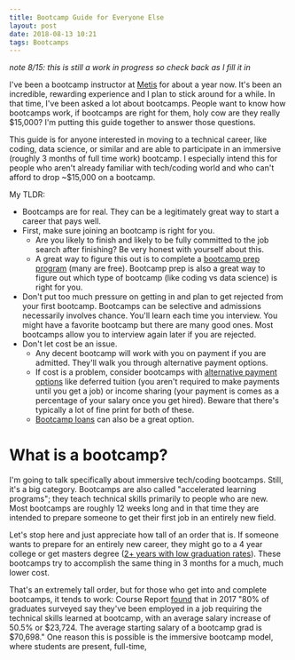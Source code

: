 ```yaml
---
title: Bootcamp Guide for Everyone Else
layout: post
date: 2018-08-13 10:21
tags: Bootcamps
---
```


*note 8/15: this is still a work in progress so check back as I fill it in*

I've been a bootcamp instructor at [Metis](https://www.thisismetis.com/) for about a year now. It's been an incredible, rewarding experience and I plan to stick around for a while. In that time, I've been asked a lot about bootcamps. People want to know how bootcamps work, if bootcamps are right for them, holy cow are they really $15,000? I'm putting this guide together to answer those questions.

This guide is for anyone interested in moving to a technical career, like coding, data science, or similar and are able to participate in an immersive (roughly 3 months of full time work) bootcamp. I especially intend this for people who aren't already familiar with tech/coding world and who can't afford to drop ~$15,000 on a bootcamp.

My TLDR:
- Bootcamps are for real. They can be a legitimately great way to start a career that pays well.
- First, make sure joining an bootcamp is right for you.
  - Are you likely to finish and likely to be fully committed to the job search after finishing? Be very honest with yourself about this.
  - A great way to figure this out is to complete a [bootcamp prep program](https://www.coursereport.com/blog/coding-bootcamp-prep-programs-the-ultimate-guide) (many are free). Bootcamp prep is also a great way to figure out which type of bootcamp (like coding vs data science) is right for you.
- Don't put too much pressure on getting in and plan to get rejected from your first bootcamp. Bootcamps can be selective and admissions necessarily involves chance. You'll learn each time you interview. You might have a favorite bootcamp but there are many good ones. Most bootcamps allow you to interview again later if you are rejected.
- Don't let cost be an issue.
  - Any decent bootcamp will work with you on payment if you are admitted. They'll walk you through alternative payment options.
  - If cost is a problem, consider bootcamps with [alternative payment options](https://www.coursereport.com/blog/coding-bootcamp-deferred-tuition-income-share-agreements) like deferred tuition (you aren't required to make payments until you get a job) or income sharing (your payment is comes as a percentage of your salary once you get hired). Beware that there's typically a lot of fine print for both of these.
  - [Bootcamp loans](https://www.coursereport.com/blog/ultimate-guide-to-coding-bootcamp-loans-financing) can also be a great option.

# What is a bootcamp?

I'm going to talk specifically about immersive tech/coding bootcamps. Still, it's a big category. Bootcamps are also called "accelerated learning programs"; they teach technical skills primarily to people who are new. Most bootcamps are roughly 12 weeks long and in that time they are intended to prepare someone to get their first job in an entirely new field.

Let's stop here and just appreciate how tall of an order that is. If someone wants to prepare for an entirely new career, they might go to a 4 year college or get masters degree ([2+ years with low graduation rates](https://www.usnews.com/higher-education/online-education/articles/2017-05-12/us-news-data-how-long-it-takes-to-earn-an-online-masters-degree)). These bootcamps try to accomplish the same thing in 3 months for a much, much lower cost.

That's an extremely tall order, but for those who get into and complete bootcamps, it tends to work: Course Report [found](https://www.coursereport.com/reports/coding-bootcamp-job-placement-2017) that in 2017 "80% of graduates surveyed say they've been employed in a job requiring the technical skills learned at bootcamp, with an average salary  increase of 50.5% or $23,724. The average starting salary of a bootcamp grad is $70,698." One reason this is possible is the immersive bootcamp model, where students are present, full-time,
